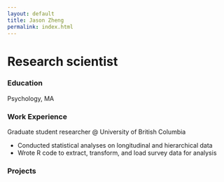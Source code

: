 ```yaml
---
layout: default
title: Jason Zheng
permalink: index.html
---
```

# Research scientist

### Education 
Psychology, MA

### Work Experience
Graduate student researcher @ University of British Columbia
- Conducted statistical analyses on longitudinal and hierarchical data
- Wrote R code to extract, transform, and load survey data for analysis

### Projects
